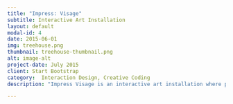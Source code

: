 ```yaml
---
title: "Impress: Visage"
subtitle: Interactive Art Installation
layout: default
modal-id: 4
date: 2015-06-01
img: treehouse.png
thumbnail: treehouse-thumbnail.png
alt: image-alt
project-date: July 2015
client: Start Bootstrap
category:  Interaction Design, Creative Coding
description: "Impress Visage is an interactive art installation where participants are encouraged to leave their mark on the project by taking selfies and then remix their facial features with those of previous participants. The project aims to make people think about community, identity, diversity and inclusiveness. By means of a facial detection algorithm, the self-portraits are automatically segmented into elements that make up the human face':' eyes, nose, mouth etc. The "remix" part of the experience takes place as the facial fragments are projected onto a wall and the participant moves and recombines them via body and hand gestures via a Microsoft Kinect. The newly constructed portraits are saved and projected on an adjacent wall in the space. Every visitor’s features are saved to an image bank of eyes, noses and mouths that incoming participants can play with and contribute to in turn."

---
```

